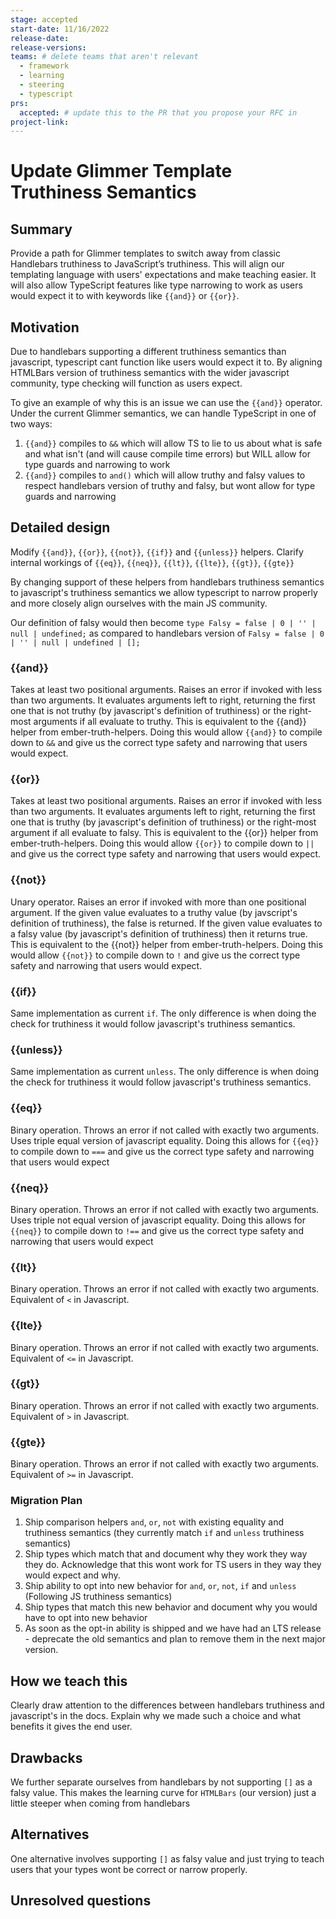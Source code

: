 ```yaml
---
stage: accepted
start-date: 11/16/2022
release-date: 
release-versions:
teams: # delete teams that aren't relevant
  - framework
  - learning
  - steering
  - typescript
prs:
  accepted: # update this to the PR that you propose your RFC in
project-link:
---
```


<!--- 
Directions for above: 

stage: Leave as is
start-date: Fill in with today's date, 2032-12-01T00:00:00.000Z
release-date: Leave as is
release-versions: Leave as is
teams: Include only the [team(s)](README.md#relevant-teams) for which this RFC applies
prs:
  accepted: Fill this in with the URL for the Proposal RFC PR
project-link: Leave as is
-->

# Update Glimmer Template Truthiness Semantics

## Summary

Provide a path for Glimmer templates to switch away from classic Handlebars truthiness to JavaScript’s truthiness. This will align our templating language with users' expectations and make teaching easier. It will also allow TypeScript features like type narrowing to work as users would expect it to with keywords like `{{and}}` or `{{or}}`.

## Motivation

Due to handlebars supporting a different truthiness semantics than javascript, typescript cant function like users would expect it to. 
By aligning HTMLBars version of truthiness semantics with the wider javascript community, type checking will function as users expect. 

To give an example of why this is an issue we can use the `{{and}}` operator. Under the current Glimmer semantics, we can handle TypeScript in one of two ways:
1) `{{and}}` compiles to `&&` which will allow TS to lie to us about what is safe and what isn't (and will cause compile time errors) but WILL allow for type guards and narrowing to work
2) `{{and}}` compiles to `and()` which will allow truthy and falsy values to respect handlebars version of truthy and falsy, but wont allow for type guards and narrowing

## Detailed design

Modify `{{and}}`, `{{or}}`, `{{not}}`, `{{if}}` and `{{unless}}` helpers. Clarify internal workings of `{{eq}}`, `{{neq}}`, `{{lt}}`, `{{lte}}`, `{{gt}}`, `{{gte}}`

By changing support of these helpers from handlebars truthiness semantics to javascript's truthiness semantics we allow typescript to narrow properly and more closely align ourselves with the main JS community.

Our definition of falsy would then become `type Falsy = false | 0 | '' | null | undefined;` as compared to handlebars version of `Falsy = false | 0 | '' | null | undefined | [];`

### {{and}}
Takes at least two positional arguments. Raises an error if invoked with less than two arguments. It evaluates arguments left to right, returning the first one that is not truthy (by javascript's definition of truthiness) or the right-most arguments if all evaluate to truthy. This is equivalent to the {{and}} helper from ember-truth-helpers. Doing this would allow `{{and}}` to compile down to `&&` and give us the correct type safety and narrowing that users would expect.

### {{or}}
Takes at least two positional arguments. Raises an error if invoked with less than two arguments. It evaluates arguments left to right, returning the first one that is truthy (by javascript's definition of truthiness) or the right-most argument if all evaluate to falsy. This is equivalent to the {{or}} helper from ember-truth-helpers. Doing this would allow `{{or}}` to compile down to `||` and give us the correct type safety and narrowing that users would expect.

### {{not}}
Unary operator. Raises an error if invoked with more than one positional argument. If the given value evaluates to a truthy value (by javscript's definition of truthiness), the false is returned. If the given value evaluates to a falsy value (by javascript's definition of truthiness) then it returns true. This is equivalent to the {{not}} helper from ember-truth-helpers. Doing this would allow `{{not}}` to compile down to `!` and give us the correct type safety and narrowing that users would expect.

### {{if}}
Same implementation as current `if`. The only difference is when doing the check for truthiness it would follow javascript's truthiness semantics.

### {{unless}}
Same implementation as current `unless`. The only difference is when doing the check for truthiness it would follow javascript's truthiness semantics.

### {{eq}}
Binary operation. Throws an error if not called with exactly two arguments. Uses triple equal version of javascript equality. Doing this allows for `{{eq}}` to compile down to `===` and give us the correct type safety and narrowing that users would expect

### {{neq}}
Binary operation. Throws an error if not called with exactly two arguments. Uses triple not equal version of javascript equality. Doing this allows for `{{neq}}` to compile down to `!==` and give us the correct type safety and narrowing that users would expect

### {{lt}}
Binary operation. Throws an error if not called with exactly two arguments. Equivalent of `<` in Javascript.

### {{lte}}
Binary operation. Throws an error if not called with exactly two arguments. Equivalent of `<=` in Javascript.

### {{gt}}
Binary operation. Throws an error if not called with exactly two arguments. Equivalent of `>` in Javascript.

### {{gte}}
Binary operation. Throws an error if not called with exactly two arguments. Equivalent of `>=` in Javascript.

### Migration Plan
1. Ship comparison helpers `and`, `or`, `not` with existing equality and truthiness semantics (they currently match `if` and `unless` truthiness semantics)
2. Ship types which match that and document why they work they way they do. Acknowledge that this wont work for TS users in they way they would expect and why.
3. Ship ability to opt into new behavior for `and`, `or`, `not`, `if` and `unless` (Following JS truthiness semantics)
4. Ship types that match this new behavior and document why you would have to opt into new behavior
5. As soon as the opt-in ability is shipped and we have had an LTS release - deprecate the old semantics and plan to remove them in the next major version.


## How we teach this

Clearly draw attention to the differences between handlebars truthiness and javascript's in the docs. Explain why we made such a choice and what benefits it gives the end user. 

## Drawbacks

We further separate ourselves from handlebars by not supporting `[]` as a falsy value. This makes the learning curve for `HTMLBars` (our version) just a little steeper when coming from handlebars

## Alternatives

One alternative involves supporting `[]` as falsy value and just trying to teach users that your types wont be correct or narrow properly.

## Unresolved questions

